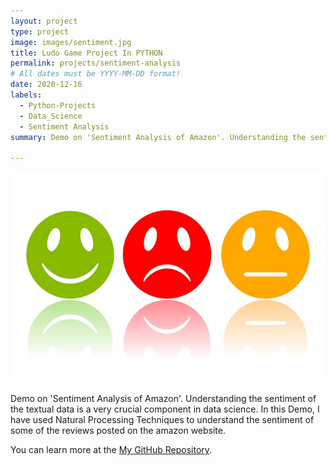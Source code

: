 ```yaml
---
layout: project
type: project
image: images/sentiment.jpg
title: Ludo Game Project In PYTHON
permalink: projects/sentiment-analysis
# All dates must be YYYY-MM-DD format!
date: 2020-12-16
labels:
  - Python-Projects
  - Data_Science
  - Sentiment Analysis
summary: Demo on 'Sentiment Analysis of Amazon'. Understanding the sentiment of the textual data is a very crucial component in data science. In this Demo, I have used Natural Processing Techniques to understand the sentiment of some of the reviews posted on the amazon website.

---
```


<div class="ui small rounded images">
  <img class="ui image" src="../images/sentiment.jpg">
</div>

Demo on 'Sentiment Analysis of Amazon'. Understanding the sentiment of the textual data is a very crucial component in data science. In this Demo, I have used Natural Processing Techniques to understand the sentiment of some of the reviews posted on the amazon website.





You can learn more at the [My GitHub Repository](https://github.com/attaullahshafiq10/Sentiment-Analysis).


